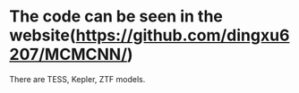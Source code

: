 # The code can be seen in the website(https://github.com/dingxu6207/MCMCNN/)
There are TESS, Kepler, ZTF models. 

